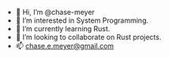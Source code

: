 - 👋 Hi, I’m @chase-meyer
- 👀 I’m interested in System Programming.
- 🌱 I’m currently learning Rust.
- 💞️ I’m looking to collaborate on Rust projects.
- 📫 chase.e.meyer@gmail.com

<!---
chase-meyer/chase-meyer is a ✨ special ✨ repository because its `README.md` (this file) appears on your GitHub profile.
You can click the Preview link to take a look at your changes.
--->
